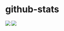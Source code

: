 # github-stats
<img align="left" src="https://github-readme-stats.vercel.app/api?username=9taetae9&count_private=true&show_icons=true&theme=neon" />
<img align="left" src="https://github-readme-stats.vercel.app/api/top-langs/?username=9taetae9&langs_count=5" />


